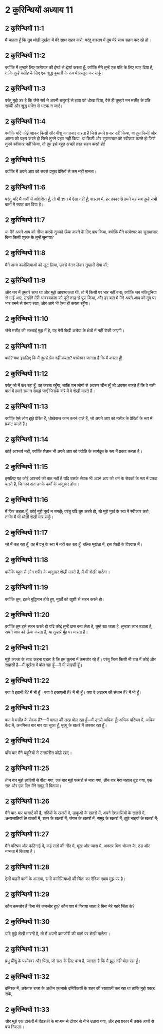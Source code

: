 # 2 कुरिन्थियों अध्याय 11

## 2 कुरिन्थियों 11:1

मैं चाहता हूँ कि तुम थोड़ी मूर्खता में मेरे साथ सहन करो; परंतु वास्तव में तुम मेरे साथ सहन कर रहे हो।

## 2 कुरिन्थियों 11:2

क्योंकि मैं तुम्हारे लिए परमेश्वर की ईर्ष्या से ईर्ष्या करता हूँ; क्योंकि मैंने तुम्हें एक पति के लिए व्याह दिया है, ताकि तुम्हें मसीह के लिए एक शुद्ध कुमारी के रूप में प्रस्तुत कर सकूँ।

## 2 कुरिन्थियों 11:3

परंतु मुझे डर है कि जैसे सर्प ने अपनी चतुराई से हव्वा को धोखा दिया, वैसे ही तुम्हारे मन मसीह के प्रति सच्ची और शुद्ध भक्ति से भटक न जाएँ।

## 2 कुरिन्थियों 11:4

क्योंकि यदि कोई आकर किसी और यीशु का प्रचार करता है जिसे हमने प्रचार नहीं किया, या तुम किसी और आत्मा को ग्रहण करते हो जिसे तुमने ग्रहण नहीं किया, या किसी और सुसमाचार को स्वीकार करते हो जिसे तुमने स्वीकार नहीं किया, तो तुम इसे बहुत अच्छी तरह सहन करते हो!

## 2 कुरिन्थियों 11:5

क्योंकि मैं अपने आप को सबसे प्रमुख प्रेरितों से कम नहीं मानता।

## 2 कुरिन्थियों 11:6

परंतु यदि मैं वाणी में अशिक्षित हूँ, तो भी ज्ञान में ऐसा नहीं हूँ; वास्तव में, हर प्रकार से हमने यह सब तुम्हें सभी बातों में स्पष्ट कर दिया है।

## 2 कुरिन्थियों 11:7

या मैंने अपने आप को नीचा करके तुमको ऊँचा करने के लिए पाप किया, क्योंकि मैंने परमेश्वर का सुसमाचार बिना किसी शुल्क के तुम्हें सुनाया?

## 2 कुरिन्थियों 11:8

मैंने अन्य कलीसियाओं को लूट लिया, उनसे वेतन लेकर तुम्हारी सेवा की;

## 2 कुरिन्थियों 11:9

और जब मैं तुम्हारे साथ था और मुझे आवश्यकता थी, तो मैं किसी पर भार नहीं बना; क्योंकि जब मकिदुनिया से भाई आए, उन्होंने मेरी आवश्यकता को पूरी तरह से पूरा किया, और हर बात में मैंने अपने आप को तुम पर भार बनने से बचाए रखा, और आगे भी ऐसा ही करता रहूँगा।

## 2 कुरिन्थियों 11:10

जैसे मसीह की सच्चाई मुझ में है, यह मेरी शेखी अचैया के क्षेत्रों में नहीं रोकी जाएगी।

## 2 कुरिन्थियों 11:11

क्यों? क्या इसलिए कि मैं तुमसे प्रेम नहीं करता? परमेश्वर जानता है कि मैं करता हूँ!

## 2 कुरिन्थियों 11:12

परंतु जो मैं कर रहा हूँ, वह करता रहूँगा, ताकि उन लोगों से अवसर छीन लूँ जो अवसर चाहते हैं कि वे उसी बात में हमारे समान समझे जाएँ जिसके बारे में वे शेखी मारते हैं।

## 2 कुरिन्थियों 11:13

क्योंकि ऐसे लोग झूठे प्रेरित हैं, धोखेबाज काम करने वाले हैं, जो अपने आप को मसीह के प्रेरितों के रूप में प्रकट करते हैं।

## 2 कुरिन्थियों 11:14

कोई आश्चर्य नहीं, क्योंकि शैतान भी अपने आप को ज्योति के स्वर्गदूत के रूप में प्रकट करता है।

## 2 कुरिन्थियों 11:15

इसलिए यह कोई आश्चर्य की बात नहीं है यदि उसके सेवक भी अपने आप को धर्म के सेवकों के रूप में प्रकट करते हैं, जिनका अंत उनके कर्मों के अनुसार होगा।

## 2 कुरिन्थियों 11:16

मैं फिर कहता हूँ, कोई मुझे मूर्ख न समझे; परंतु यदि तुम करते हो, तो मुझे मूर्ख के रूप में स्वीकार करो, ताकि मैं भी थोड़ी शेखी मार सकूँ।

## 2 कुरिन्थियों 11:17

जो मैं कह रहा हूँ, वह मैं प्रभु के रूप में नहीं कह रहा हूँ, बल्कि मूर्खता में, इस शेखी के विश्वास में।

## 2 कुरिन्थियों 11:18

क्योंकि बहुत से लोग शरीर के अनुसार शेखी मारते हैं, मैं भी शेखी मारूँगा।

## 2 कुरिन्थियों 11:19

क्योंकि तुम, इतने बुद्धिमान होते हुए, मूर्खों को खुशी से सहन करते हो।

## 2 कुरिन्थियों 11:20

क्योंकि तुम इसे सहन करते हो यदि कोई तुम्हें दास बना लेता है, तुम्हें खा जाता है, तुम्हारा लाभ उठाता है, अपने आप को ऊँचा करता है, या तुम्हारे मुँह पर मारता है।

## 2 कुरिन्थियों 11:21

मुझे लज्जा के साथ कहना पड़ता है कि हम तुलना में कमजोर रहे हैं। परंतु जिस किसी भी बात में कोई और साहसी है—मैं मूर्खता में बोल रहा हूँ—मैं भी साहसी हूँ।

## 2 कुरिन्थियों 11:22

क्या वे इब्रानी हैं? मैं भी हूँ। क्या वे इस्राएली हैं? मैं भी हूँ। क्या वे अब्राहम की संतान हैं? मैं भी हूँ।

## 2 कुरिन्थियों 11:23

क्या वे मसीह के सेवक हैं?—मैं पागल की तरह बोल रहा हूँ—मैं उनसे अधिक हूँ: अधिक परिश्रम में, अधिक कैद में, अनगिनत बार मार खा चुका हूँ, मृत्यु के खतरे में अक्सर रहा हूँ।

## 2 कुरिन्थियों 11:24

पाँच बार मैंने यहूदियों से उन्तालीस कोड़े खाए।

## 2 कुरिन्थियों 11:25

तीन बार मुझे लाठियों से पीटा गया, एक बार मुझे पत्थरों से मारा गया, तीन बार मेरा जहाज़ टूट गया, एक रात और एक दिन मैंने समुद्र में बिताया।

## 2 कुरिन्थियों 11:26

मैंने बार-बार यात्राएँ की हैं, नदियों के खतरों में, डाकुओं के खतरों में, अपने देशवासियों के खतरों में, अन्यजातियों के खतरों में, शहर के खतरों में, जंगल के खतरों में, समुद्र के खतरों में, झूठे भाइयों के खतरों में;

## 2 कुरिन्थियों 11:27

मैंने परिश्रम और कठिनाई में, कई रातों की नींद में, भूख और प्यास में, अक्सर बिना भोजन के, ठंड और नग्नता में बिताया है।

## 2 कुरिन्थियों 11:28

ऐसी बाहरी बातों के अलावा, सभी कलीसियाओं की चिंता का दैनिक दबाव मुझ पर है।

## 2 कुरिन्थियों 11:29

कौन कमजोर है बिना मेरे कमजोर हुए? कौन पाप में गिराया जाता है बिना मेरे गहरे चिंता के?

## 2 कुरिन्थियों 11:30

यदि मुझे शेखी मारनी है, तो मैं अपनी कमजोरी की बातों पर शेखी मारूँगा।

## 2 कुरिन्थियों 11:31

प्रभु यीशु के परमेश्वर और पिता, जो सदा के लिए धन्य है, जानता है कि मैं झूठ नहीं बोल रहा हूँ।

## 2 कुरिन्थियों 11:32

दमिश्क में, अरेतास राजा के अधीन एथनार्क दमिश्कियों के शहर की रखवाली कर रहा था ताकि मुझे पकड़ सके,

## 2 कुरिन्थियों 11:33

और मुझे एक टोकरी में खिड़की के माध्यम से दीवार से नीचे उतारा गया, और इस प्रकार मैं उसके हाथों से बच निकला।
